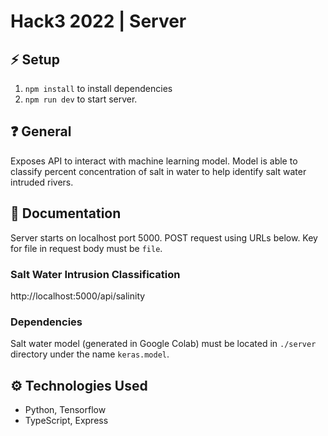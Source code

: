 # Hack3 2022 | Server

## ⚡ Setup

1. `npm install` to install dependencies
2. `npm run dev` to start server.

## ❓ General

Exposes API to interact with machine learning model. Model is able to classify percent concentration of salt in water to help identify salt water intruded rivers.

## 📑 Documentation

Server starts on localhost port 5000. POST request using URLs below. Key for file in request body must be `file`.

### Salt Water Intrusion Classification

http://localhost:5000/api/salinity

### Dependencies

Salt water model (generated in Google Colab) must be located in `./server` directory under the name `keras.model`.

## ⚙️ Technologies Used

- Python, Tensorflow
- TypeScript, Express
